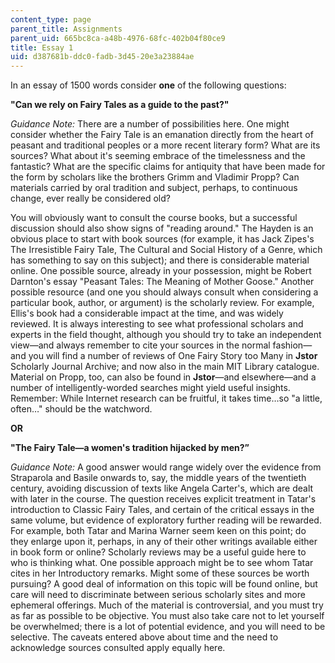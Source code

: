 ```yaml
---
content_type: page
parent_title: Assignments
parent_uid: 665bc8ca-a48b-4976-68fc-402b04f80ce9
title: Essay 1
uid: d387681b-ddc0-fadb-3d45-20e3a23884ae
---
```


In an essay of 1500 words consider **one** of the following questions:

**"Can we rely on Fairy Tales as a guide to the past?"**

_Guidance Note:_ There are a number of possibilities here. One might consider whether the Fairy Tale is an emanation directly from the heart of peasant and traditional peoples or a more recent literary form? What are its sources? What about it's seeming embrace of the timelessness and the fantastic? What are the specific claims for antiquity that have been made for the form by scholars like the brothers Grimm and Vladimir Propp? Can materials carried by oral tradition and subject, perhaps, to continuous change, ever really be considered old?

You will obviously want to consult the course books, but a successful discussion should also show signs of "reading around." The Hayden is an obvious place to start with book sources (for example, it has Jack Zipes's The Irresistible Fairy Tale, The Cultural and Social History of a Genre, which has something to say on this subject); and there is considerable material online. One possible source, already in your possession, might be Robert Darnton's essay "Peasant Tales: The Meaning of Mother Goose." Another possible resource (and one you should always consult when considering a particular book, author, or argument) is the scholarly review. For example, Ellis's book had a considerable impact at the time, and was widely reviewed. It is always interesting to see what professional scholars and experts in the field thought, although you should try to take an independent view—and always remember to cite your sources in the normal fashion—and you will find a number of reviews of One Fairy Story too Many in **Jstor** Scholarly Journal Archive; and now also in the main MIT Library catalogue. Material on Propp, too, can also be found in **Jstor**—and elsewhere—and a number of intelligently-worded searches might yield useful insights. Remember: While Internet research can be fruitful, it takes time…so "a little, often…" should be the watchword.

**OR**

**"The Fairy Tale—a women's tradition hijacked by men?”**

_Guidance Note:_ A good answer would range widely over the evidence from Straparola and Basile onwards to, say, the middle years of the twentieth century, avoiding discussion of texts like Angela Carter's, which are dealt with later in the course. The question receives explicit treatment in Tatar's introduction to Classic Fairy Tales, and certain of the critical essays in the same volume, but evidence of exploratory further reading will be rewarded. For example, both Tatar and Marina Warner seem keen on this point; do they enlarge upon it, perhaps, in any of their other writings available either in book form or online? Scholarly reviews may be a useful guide here to who is thinking what. One possible approach might be to see whom Tatar cites in her Introductory remarks. Might some of these sources be worth pursuing? A good deal of information on this topic will be found online, but care will need to discriminate between serious scholarly sites and more ephemeral offerings. Much of the material is controversial, and you must try as far as possible to be objective. You must also take care not to let yourself be overwhelmed; there is a lot of potential evidence, and you will need to be selective. The caveats entered above about time and the need to acknowledge sources consulted apply equally here.